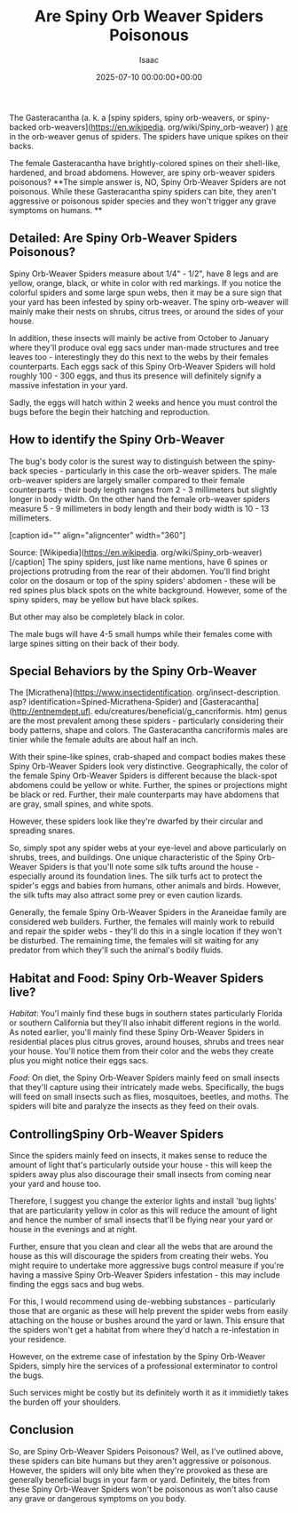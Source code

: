 ﻿---
title: Are Spiny Orb Weaver Spiders Poisonous
description: The Gasteracantha a.k.a spiny spiders, spiny orb-weavers, or spiny-backed orb-weavers  are in the orb-weaver genus of spiders.
slug: /are-spiny-orb-weaver-spiders-poisonous/
date: 2025-07-10 00:00:00+00:00
lastmod: 2025-07-10 00:00:00+03:00
author: Isaac
categories:
- Guide
- Spiders
tags:
- guide
- are
- spiny
layout: post
---

The Gasteracantha (a. k. a [spiny spiders, spiny orb-weavers, or spiny-backed orb-weavers](https://en.wikipedia. org/wiki/Spiny_orb-weaver) ) [are](https://pestpolicy.com/are-blue-tailed-lizards-poisonous/) in the orb-weaver genus of spiders. The spiders have unique spikes on their backs.

The female Gasteracantha have brightly-colored spines on their shell-like, hardened, and broad abdomens. However, are spiny orb-weaver spiders poisonous? **The simple answer is, NO, Spiny Orb-Weaver Spiders are not poisonous. While these Gasteracantha spiny spiders can bite, they aren't aggressive or poisonous spider species and they won't trigger any grave symptoms on humans. **

##  Detailed: Are Spiny Orb-Weaver Spiders Poisonous?

Spiny Orb-Weaver Spiders measure about 1/4" - 1/2", have 8 legs and are yellow, orange, black, or white in color with red markings. If you notice the colorful spiders and some large spun webs, then it may be a sure sign that your yard has been infested by spiny orb-weaver. The spiny orb-weaver will mainly make their nests on shrubs, citrus trees, or around the sides of your house.

In addition, these insects will mainly be active from October to January where they'll produce oval egg sacs under man-made structures and tree leaves too - interestingly they do this next to the webs by their females counterparts. Each eggs sack of this Spiny Orb-Weaver Spiders will hold roughly 100 - 300 eggs, and thus its presence will definitely signify a massive infestation in your yard.

Sadly, the eggs will hatch within 2 weeks and hence you must control the bugs before the begin their hatching and reproduction.

##  How to identify the Spiny Orb-Weaver

The bug's body color is the surest way to distinguish between the spiny-back species - particularly in this case the orb-weaver spiders. The male orb-weaver spiders are largely smaller compared to their female counterparts - their body length ranges from 2 - 3 millimeters but slightly longer in body width. On the other hand the female orb-weaver spiders measure 5 - 9 millimeters in body length and their body width is 10 - 13 millimeters.

[caption id="" align="aligncenter" width="360"]

Source: [Wikipedia](https://en.wikipedia. org/wiki/Spiny_orb-weaver) [/caption] The spiny spiders, just like name mentions, have 6 spines or projections protruding from the rear of their abdomen. You'll find bright color on the dosaum or top of the spiny spiders' abdomen - these will be red spines plus black spots on the white background. However, some of the spiny spiders, may be yellow but have black spikes.

But other may also be completely black in color.

The male bugs will have 4-5 small humps while their females come with large spines sitting on their back of their body.

##  Special Behaviors by the Spiny Orb-Weaver

The [Micrathena](https://www.insectidentification. org/insect-description. asp? identification=Spined-Micrathena-Spider) and [Gasteracantha](http://entnemdept.ufl. edu/creatures/beneficial/g_cancriformis. htm) genus are the most prevalent among these spiders - particularly considering their body patterns, shape and colors. The Gasteracantha cancriformis males are tinier while the female adults are about half an inch.

With their spine-like spines, crab-shaped and compact bodies makes these Spiny Orb-Weaver Spiders look very distinctive. Geographically, the color of the female Spiny Orb-Weaver Spiders is different because the black-spot abdomens could be yellow or white. Further, the spines or projections might be black or red. Further, their male counterparts may have abdomens that are gray, small spines, and white spots.

However, these spiders look like they're dwarfed by their circular and spreading snares.

So, simply spot any spider webs at your eye-level and above particularly on shrubs, trees, and buildings. One unique characteristic of the Spiny Orb-Weaver Spiders is that you'll note some silk tufts around the house - especially around its foundation lines. The silk turfs act to protect the spider's eggs and babies from humans, other animals and birds. However, the silk tufts may also attract some prey or even caution lizards.

Generally, the female Spiny Orb-Weaver Spiders in the Araneidae family are considered web builders. Further, the females will mainly work to rebuild and repair the spider webs - they'll do this in a single location if they won't be disturbed. The remaining time, the females will sit waiting for any predator from which they'll such the animal's bodily fluids.

##  Habitat and Food: Spiny Orb-Weaver Spiders live?

*Habitat*: You'l mainly find these bugs in southern states particularly Florida or southern California but they'll also inhabit different regions in the world. As noted earlier, you'll mainly find these Spiny Orb-Weaver Spiders in residential places plus citrus groves, around houses, shrubs and trees near your house. You'll notice them from their color and the webs they create plus you might notice their eggs sacs.

*Food*: On diet, the Spiny Orb-Weaver Spiders mainly feed on small insects that they'll capture using their intricately made webs. Specifically, the bugs will feed on small insects such as flies, mosquitoes, beetles, and moths. The spiders will bite and paralyze the insects as they feed on their ovals.

##  ControllingSpiny Orb-Weaver Spiders

Since the spiders mainly feed on insects, it makes sense to reduce the amount of light that's particularly outside your house - this will keep the spiders away plus also discourage their small insects from coming near your yard and house too.

Therefore, I suggest you change the exterior lights and install 'bug lights' that are particularity yellow in color as this will reduce the amount of light and hence the number of small insects that'll be flying near your yard or house in the evenings and at night.

Further, ensure that you clean and clear all the webs that are around the house as this will discourage the spiders from creating their webs. You might require to undertake more aggressive bugs control measure if you're having a massive Spiny Orb-Weaver Spiders infestation - this may include finding the eggs sacs and bug webs.

For this, I would recommend using de-webbing substances - particularly those that are organic as these will help prevent the spider webs from easily attaching on the house or bushes around the yard or lawn. This ensure that the spiders won't get a habitat from where they'd hatch a re-infestation in your residence.

However, on the extreme case of infestation by the Spiny Orb-Weaver Spiders, simply hire the services of a professional exterminator to control the bugs.

Such services might be costly but its definitely worth it as it immidietly takes the burden off your shoulders.

##  Conclusion

So, are Spiny Orb-Weaver Spiders Poisonous? Well, as I've outlined above, these spiders can bite humans but they aren't aggressive or poisonous. However, the spiders will only bite when they're provoked as these are generally beneficial bugs in your farm or yard. Definitely, the bites from these Spiny Orb-Weaver Spiders won't be poisonous as won't also cause any grave or dangerous symptoms on you body.


